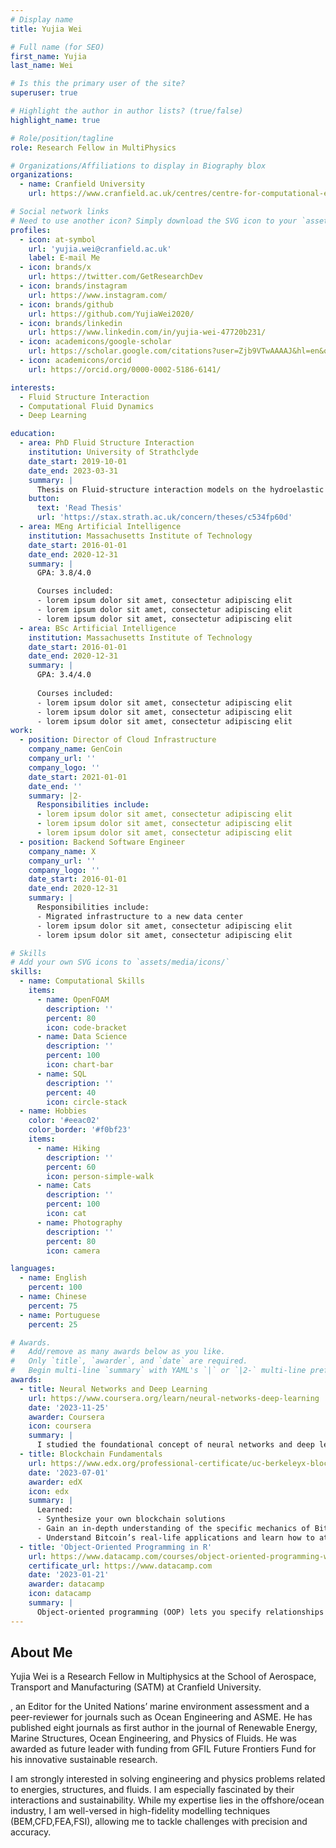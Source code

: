```yaml
---
# Display name
title: Yujia Wei

# Full name (for SEO)
first_name: Yujia
last_name: Wei

# Is this the primary user of the site?
superuser: true

# Highlight the author in author lists? (true/false)
highlight_name: true

# Role/position/tagline
role: Research Fellow in MultiPhysics

# Organizations/Affiliations to display in Biography blox
organizations:
  - name: Cranfield University
    url: https://www.cranfield.ac.uk/centres/centre-for-computational-engineering-sciences/

# Social network links
# Need to use another icon? Simply download the SVG icon to your `assets/media/icons/` folder.
profiles:
  - icon: at-symbol
    url: 'yujia.wei@cranfield.ac.uk'
    label: E-mail Me
  - icon: brands/x
    url: https://twitter.com/GetResearchDev
  - icon: brands/instagram
    url: https://www.instagram.com/
  - icon: brands/github
    url: https://github.com/YujiaWei2020/
  - icon: brands/linkedin
    url: https://www.linkedin.com/in/yujia-wei-47720b231/
  - icon: academicons/google-scholar
    url: https://scholar.google.com/citations?user=Zjb9VTwAAAAJ&hl=en&oi=sra/
  - icon: academicons/orcid
    url: https://orcid.org/0000-0002-5186-6141/

interests:
  - Fluid Structure Interaction
  - Computational Fluid Dynamics
  - Deep Learning

education:
  - area: PhD Fluid Structure Interaction
    institution: University of Strathclyde
    date_start: 2019-10-01
    date_end: 2023-03-31
    summary: |
      Thesis on Fluid-structure interaction models on the hydroelastic analysis of containerships in waves. Presented papers at OMAE19 conference, being published in Marine Structures and Ocean Engineering.
    button:
      text: 'Read Thesis'
      url: 'https://stax.strath.ac.uk/concern/theses/c534fp60d'
  - area: MEng Artificial Intelligence
    institution: Massachusetts Institute of Technology
    date_start: 2016-01-01
    date_end: 2020-12-31
    summary: |
      GPA: 3.8/4.0

      Courses included:
      - lorem ipsum dolor sit amet, consectetur adipiscing elit
      - lorem ipsum dolor sit amet, consectetur adipiscing elit
      - lorem ipsum dolor sit amet, consectetur adipiscing elit
  - area: BSc Artificial Intelligence
    institution: Massachusetts Institute of Technology
    date_start: 2016-01-01
    date_end: 2020-12-31
    summary: |
      GPA: 3.4/4.0
      
      Courses included:
      - lorem ipsum dolor sit amet, consectetur adipiscing elit
      - lorem ipsum dolor sit amet, consectetur adipiscing elit
      - lorem ipsum dolor sit amet, consectetur adipiscing elit
work:
  - position: Director of Cloud Infrastructure
    company_name: GenCoin
    company_url: ''
    company_logo: ''
    date_start: 2021-01-01
    date_end: ''
    summary: |2-
      Responsibilities include:
      - lorem ipsum dolor sit amet, consectetur adipiscing elit
      - lorem ipsum dolor sit amet, consectetur adipiscing elit
      - lorem ipsum dolor sit amet, consectetur adipiscing elit
  - position: Backend Software Engineer
    company_name: X
    company_url: ''
    company_logo: ''
    date_start: 2016-01-01
    date_end: 2020-12-31
    summary: |
      Responsibilities include:
      - Migrated infrastructure to a new data center
      - lorem ipsum dolor sit amet, consectetur adipiscing elit
      - lorem ipsum dolor sit amet, consectetur adipiscing elit

# Skills
# Add your own SVG icons to `assets/media/icons/`
skills:
  - name: Computational Skills
    items:
      - name: OpenFOAM
        description: ''
        percent: 80
        icon: code-bracket
      - name: Data Science
        description: ''
        percent: 100
        icon: chart-bar
      - name: SQL
        description: ''
        percent: 40
        icon: circle-stack
  - name: Hobbies
    color: '#eeac02'
    color_border: '#f0bf23'
    items:
      - name: Hiking
        description: ''
        percent: 60
        icon: person-simple-walk
      - name: Cats
        description: ''
        percent: 100
        icon: cat
      - name: Photography
        description: ''
        percent: 80
        icon: camera

languages:
  - name: English
    percent: 100
  - name: Chinese
    percent: 75
  - name: Portuguese
    percent: 25

# Awards.
#   Add/remove as many awards below as you like.
#   Only `title`, `awarder`, and `date` are required.
#   Begin multi-line `summary` with YAML's `|` or `|2-` multi-line prefix and indent 2 spaces below.
awards:
  - title: Neural Networks and Deep Learning
    url: https://www.coursera.org/learn/neural-networks-deep-learning
    date: '2023-11-25'
    awarder: Coursera
    icon: coursera
    summary: |
      I studied the foundational concept of neural networks and deep learning. By the end, I was familiar with the significant technological trends driving the rise of deep learning; build, train, and apply fully connected deep neural networks; implement efficient (vectorized) neural networks; identify key parameters in a neural network’s architecture; and apply deep learning to your own applications.
  - title: Blockchain Fundamentals
    url: https://www.edx.org/professional-certificate/uc-berkeleyx-blockchain-fundamentals
    date: '2023-07-01'
    awarder: edX
    icon: edx
    summary: |
      Learned:
      - Synthesize your own blockchain solutions
      - Gain an in-depth understanding of the specific mechanics of Bitcoin
      - Understand Bitcoin’s real-life applications and learn how to attack and destroy Bitcoin, Ethereum, smart contracts and Dapps, and alternatives to Bitcoin’s Proof-of-Work consensus algorithm
  - title: 'Object-Oriented Programming in R'
    url: https://www.datacamp.com/courses/object-oriented-programming-with-s3-and-r6-in-r
    certificate_url: https://www.datacamp.com
    date: '2023-01-21'
    awarder: datacamp
    icon: datacamp
    summary: |
      Object-oriented programming (OOP) lets you specify relationships between functions and the objects that they can act on, helping you manage complexity in your code. This is an intermediate level course, providing an introduction to OOP, using the S3 and R6 systems. S3 is a great day-to-day R programming tool that simplifies some of the functions that you write. R6 is especially useful for industry-specific analyses, working with web APIs, and building GUIs.
---
```


## About Me

Yujia Wei is a Research Fellow in Multiphysics at the School of Aerospace, Transport and Manufacturing (SATM) at Cranfield University. 

, an Editor for the United Nations’ marine environment assessment and a peer-reviewer for journals such as Ocean Engineering and ASME. He has published eight journals as first author in the journal of Renewable Energy, Marine Structures, Ocean Engineering, and Physics of Fluids. He was awarded as future leader with funding from GFIL Future Frontiers Fund for his innovative sustainable research.

I am strongly interested in solving engineering and physics problems related to energies, structures, and fluids. I am especially fascinated by their interactions and sustainability. While my expertise lies in the offshore/ocean industry, I am well-versed in high-fidelity modelling techniques (BEM,CFD,FEA,FSI), allowing me to tackle challenges with precision and accuracy.
